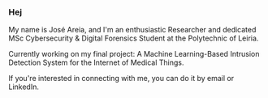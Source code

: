 ### Hej

My name is José Areia, and I'm an enthusiastic Researcher and dedicated MSc Cybersecurity & Digital Forensics Student at the Polytechnic of Leiria.

Currently working on my final project: A Machine Learning-Based Intrusion Detection System for the Internet of Medical Things.

If you're interested in connecting with me, you can do it by email or LinkedIn.

